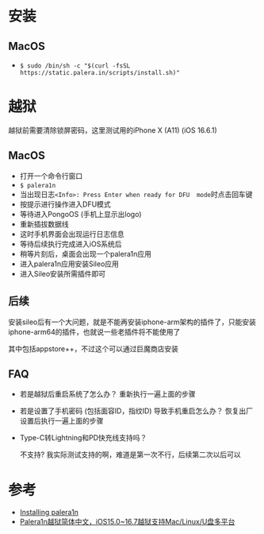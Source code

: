 # 安装
## MacOS
* `$ sudo /bin/sh -c "$(curl -fsSL https://static.palera.in/scripts/install.sh)"`
# 越狱
越狱前需要清除锁屏密码，这里测试用的iPhone X (A11) (iOS 16.6.1)
## MacOS
* 打开一个命令行窗口
* `$ palera1n`
* 当出现日志`<Info>: Press Enter when ready for DFU  mode`时点击回车键
* 按提示进行操作进入DFU模式
* 等待进入PongoOS (手机上显示出logo)
* 重新插拔数据线
* 这时手机界面会出现运行日志信息
* 等待后续执行完成进入iOS系统后
* 稍等片刻后，桌面会出现一个palera1n应用
* 进入palera1n应用安装Sileo应用
* 进入Sileo安装所需插件即可

## 后续

安装sileo后有一个大问题，就是不能再安装iphone-arm架构的插件了，只能安装iphone-arm64的插件，也就说一些老插件将不能使用了

其中包括appstore++，不过这个可以通过巨魔商店安装

## FAQ
* 若是越狱后重启系统了怎么办？
  重新执行一遍上面的步骤

* 若是设置了手机密码 (包括面容ID，指纹ID) 导致手机重启怎么办？
  恢复出厂设置后执行一遍上面的步骤

* Type-C转Lightning和PD快充线支持吗？

  不支持? 我实际测试支持的啊，难道是第一次不行，后续第二次以后可以
# 参考
- [Installing palera1n](https://ios.cfw.guide/installing-palera1n/#running-palera1n-1)
- [Palera1n越狱简体中文，iOS15.0~16.7越狱支持Mac/Linux/U盘多平台](https://dkxuanye.cn/?p=6813)
